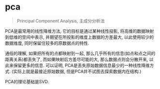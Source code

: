 # pca

> Principal Component Analysis, 主成分分析法

PCA是最常用的线性降维方法, 它的目标是通过某种线性投影, 将高维的数据映射到低维的空间中表示, 并期望在所投影的维度上数据的方差最大, 以此使用较少的数据维度, 同时保留住较多的原数据点的特性.

通俗的理解, 如果把所有的点都映射到一起, 那么几乎所有的信息(如点和点之间的距离关系)都丢失了, 而如果映射后方差尽可能的大, 那么数据点则会分散开来, 以此来保留更多的信息. 可以证明, PCA是丢失原始数据信息最少的一种线性降维方式. (实际上就是最接近原始数据, 但是PCA并不试图去探索数据内在结构.)

PCA的理论基础是SVD.

